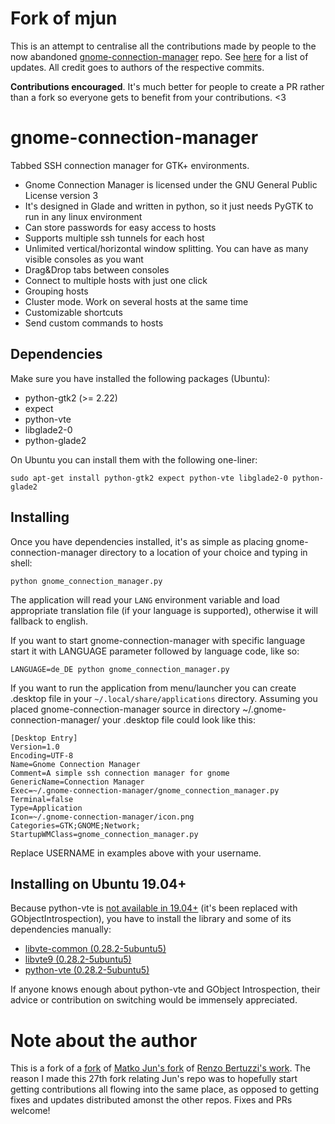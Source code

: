 # Fork of mjun
This is an attempt to centralise all the contributions made by people to the now abandoned [gnome-connection-manager](https://github.com/mjun/gnome-connection-manager) repo. See [here](https://github.com/mjun/gnome-connection-manager/compare/master...daradermody:master) for a list of updates. All credit goes to authors of the respective commits.

**Contributions encouraged**. It's much better for people to create a PR rather than a fork so everyone gets to benefit from your contributions. <3

# gnome-connection-manager
Tabbed SSH connection manager for GTK+ environments.

- Gnome Connection Manager is licensed under the GNU General Public License version 3
- It's designed in Glade and written in python, so it just needs PyGTK to run in any linux environment
- Can store passwords for easy access to hosts
- Supports multiple ssh tunnels for each host
- Unlimited vertical/horizontal window splitting. You can have as many visible consoles as you want
- Drag&Drop tabs between consoles
- Connect to multiple hosts with just one click
- Grouping hosts
- Cluster mode. Work on several hosts at the same time
- Customizable shortcuts
- Send custom commands to hosts

## Dependencies
Make sure you have installed the following packages (Ubuntu):

- python-gtk2 (>= 2.22)
- expect
- python-vte
- libglade2-0
- python-glade2

On Ubuntu you can install them with the following one-liner:

```shell
sudo apt-get install python-gtk2 expect python-vte libglade2-0 python-glade2
```

## Installing
Once you have dependencies installed, it's as simple as placing gnome-connection-manager directory to a location of your choice and typing in shell:

```shell
python gnome_connection_manager.py
```

The application will read your `LANG` environment variable and load appropriate translation file (if your language is 
supported), otherwise it will fallback to english.

If you want to start gnome-connection-manager with specific language start it with LANGUAGE parameter followed by language code, 
like so:

```shell
LANGUAGE=de_DE python gnome_connection_manager.py
```

If you want to run the application from menu/launcher you can create .desktop file in your `~/.local/share/applications` directory. Assuming you placed gnome-connection-manager source in directory ~/.gnome-connection-manager/ your .desktop file could look like this:

```text
[Desktop Entry]
Version=1.0
Encoding=UTF-8
Name=Gnome Connection Manager
Comment=A simple ssh connection manager for gnome
GenericName=Connection Manager
Exec=~/.gnome-connection-manager/gnome_connection_manager.py
Terminal=false
Type=Application
Icon=~/.gnome-connection-manager/icon.png
Categories=GTK;GNOME;Network;
StartupWMClass=gnome_connection_manager.py
```

Replace USERNAME in examples above with your username.

## Installing on Ubuntu 19.04+
Because python-vte is [not available in 19.04+](https://www.mail-archive.com/desktop-packages@lists.launchpad.net/msg579213.html) (it's been replaced with GObjectIntrospection), you have to install the library and some of its dependencies manually:
- [libvte-common (0.28.2-5ubuntu5)](https://packages.ubuntu.com/cosmic/libvte-common)
- [libvte9 (0.28.2-5ubuntu5)](https://packages.ubuntu.com/cosmic/libvte9)
- [python-vte (0.28.2-5ubuntu5)](https://packages.ubuntu.com/cosmic/python-vte)

If anyone knows enough about python-vte and GObject Introspection, their advice or contribution on switching would be immensely appreciated.

# Note about the author
This is a fork of a [fork](https://github.com/sirkuttin/gnome-connection-manager) of [Matko Jun's fork](https://github.com/mjun/gnome-connection-manager) of [Renzo Bertuzzi's work](http://kuthulu.com/gcm/). The reason I made this 27th fork relating Jun's repo was to hopefully start getting contributions all flowing into the same place, as opposed to getting fixes and updates distributed amonst the other repos. Fixes and PRs welcome!
